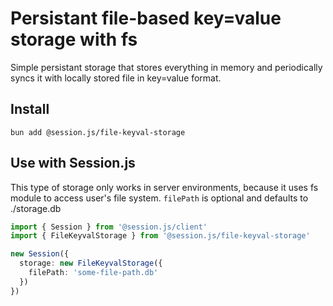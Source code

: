 # Persistant file-based key=value storage with fs

Simple persistant storage that stores everything in memory and periodically syncs it with locally stored file in key=value format.

## Install

```
bun add @session.js/file-keyval-storage
```

## Use with Session.js

This type of storage only works in server environments, because it uses fs module to access user's file system. `filePath` is optional and defaults to ./storage.db

```ts
import { Session } from '@session.js/client'
import { FileKeyvalStorage } from '@session.js/file-keyval-storage'

new Session({
  storage: new FileKeyvalStorage({ 
    filePath: 'some-file-path.db' 
  })
})
```